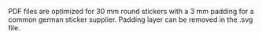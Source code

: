 PDF files are optimized for 30 mm round stickers with a 3 mm padding for a common german sticker supplier.
Padding layer can be removed in the .svg file.

